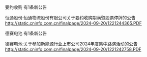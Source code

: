 要约收购 有1条新公告 

恒通股份:恒通物流股份有限公司关于要约收购期满暨股票停牌的公告 http://static.cninfo.com.cn/finalpage/2024-09-20/1221244365.PDF 

德赛电池 有1条新公告 

德赛电池:关于参加新能源行业上市公司2024年度集中路演活动的公告 http://static.cninfo.com.cn/finalpage/2024-09-20/1221242758.PDF 

